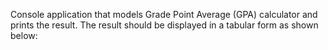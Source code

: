 Console application that models Grade Point Average (GPA) calculator and prints the result.
The result should be displayed in a tabular form as shown below:
 
